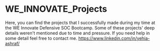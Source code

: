 # WE_INNOVATE_Projects
Here, you can find the projects that I successfully made during my time at the WE Innovate Defensive SOC Bootcamp.
Some of these projects' deep details weren't mentioned due to time and pressure. 
If you need help in some detail feel free to contact me. https://www.linkedin.com/in/yehia-ashraf/

